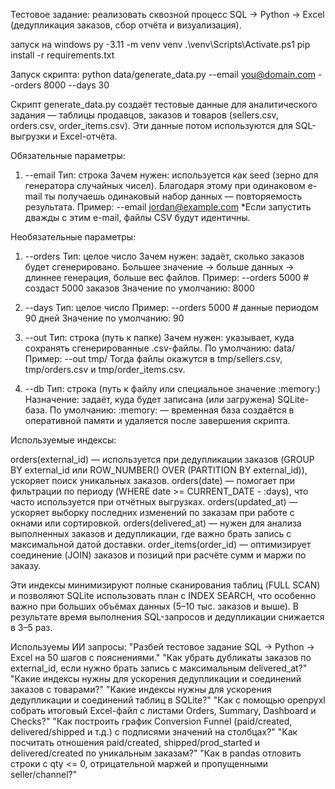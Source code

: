 Тестовое задание: реализовать сквозной процесс SQL → Python → Excel
(дедупликация заказов, сбор отчёта и визуализация).


запуск на windows 
py -3.11 -m venv venv
.\venv\Scripts\Activate.ps1
pip install -r requirements.txt


Запуск скрипта:
python data/generate_data.py --email you@domain.com --orders 8000 --days 30

Скрипт generate_data.py создаёт тестовые данные для аналитического задания — таблицы продавцов, заказов и товаров (sellers.csv, orders.csv, order_items.csv).
Эти данные потом используются для SQL-выгрузки и Excel-отчёта.

Обязательные параметры:
1. --email 
Тип: строка
Зачем нужен: используется как seed (зерно для генератора случайных чисел).
Благодаря этому при одинаковом e-mail ты получаешь одинаковый набор данных — повторяемость результата.
Пример:
--email jordan@example.com
*Если запустить дважды с этим e-mail, файлы CSV будут идентичны.

Необязательные параметры:
1. --orders
Тип: целое число
Зачем нужен: задаёт, сколько заказов будет сгенерировано.
Большее значение → больше данных → длиннее генерация, больше вес файлов.
Пример:
--orders 5000  # создаст 5000 заказов
Значение по умолчанию: 8000

2. --days
Тип: целое число
Пример:
--orders 5000  # данные периодом 90 дней
Значение по умолчанию: 90

3. --out
Тип: строка (путь к папке)
Зачем нужен: указывает, куда сохранять сгенерированные .csv-файлы.
По умолчанию: data/
Пример:
--out tmp/
Тогда файлы окажутся в tmp/sellers.csv, tmp/orders.csv и tmp/order_items.csv.

4. --db
Тип: строка (путь к файлу или специальное значение :memory:)
Назначение: задаёт, куда будет записана (или загружена) SQLite-база.
По умолчанию: :memory: — временная база создаётся в оперативной памяти и удаляется после завершения скрипта.


Используемые индексы:

orders(external_id) — используется при дедупликации заказов (GROUP BY external_id или ROW_NUMBER() OVER (PARTITION BY external_id)), ускоряет поиск уникальных заказов.
orders(date) — помогает при фильтрации по периоду (WHERE date >= CURRENT_DATE - :days), что часто используется при отчётных выгрузках.
orders(updated_at) — ускоряет выборку последних изменений по заказам при работе с окнами или сортировкой.
orders(delivered_at) — нужен для анализа выполненных заказов и дедупликации, где важно брать запись с максимальной датой доставки.
order_items(order_id) — оптимизирует соединение (JOIN) заказов и позиций при расчёте сумм и маржи по заказу.

Эти индексы минимизируют полные сканирования таблиц (FULL SCAN) и позволяют SQLite использовать план с INDEX SEARCH, что особенно важно при больших объёмах данных (5–10 тыс. заказов и выше).
В результате время выполнения SQL-запросов и дедупликации снижается в 3–5 раз.

Используемы ИИ запросы: 
"Разбей тестовое задание SQL → Python → Excel на 50 шагов с пояснениями."
"Как убрать дубликаты заказов по external_id, если нужно брать запись с максимальным delivered_at?"
"Какие индексы нужны для ускорения дедупликации и соединений заказов с товарами?"
"Какие индексы нужны для ускорения дедупликации и соединений таблиц в SQLite?"
"Как с помощью openpyxl собрать итоговый Excel-файл с листами Orders, Summary, Dashboard и Checks?"
"Как построить график Conversion Funnel (paid/created, delivered/shipped и т.д.) с подписями значений на столбцах?"
"Как посчитать отношения paid/created, shipped/prod_started и delivered/created по уникальным заказам?"
"Как в pandas отловить строки с qty <= 0, отрицательной маржей и пропущенными seller/channel?"